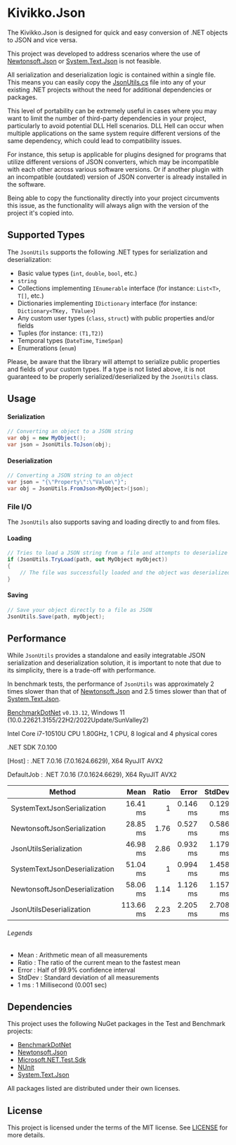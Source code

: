 # Kivikko.Json

The Kivikko.Json is designed for quick and easy conversion of .NET objects to JSON and vice versa.

This project was developed to address scenarios where the use of [Newtonsoft.Json](https://www.nuget.org/packages/Newtonsoft.Json) or [System.Text.Json](https://www.nuget.org/packages/System.Text.Json) is not feasible.

All serialization and deserialization logic is contained within a single file. This means you can easily copy the [JsonUtils.cs](https://github.com/kivikko/Json/blob/main/Kivikko.Json/JsonUtils.cs) file into any of your existing .NET projects without the need for additional dependencies or packages.

This level of portability can be extremely useful in cases where you may want to limit the number of third-party dependencies in your project, particularly to avoid potential DLL Hell scenarios. DLL Hell can occur when multiple applications on the same system require different versions of the same dependency, which could lead to compatibility issues.

For instance, this setup is applicable for plugins designed for programs that utilize different versions of JSON converters, which may be incompatible with each other across various software versions. Or if another plugin with an incompatible (outdated) version of JSON converter is already installed in the software.

Being able to copy the functionality directly into your project circumvents this issue, as the functionality will always align with the version of the project it's copied into.

## Supported Types

The `JsonUtils` supports the following .NET types for serialization and deserialization:
- Basic value types (`int`, `double`, `bool`, etc.)
- `string`
- Collections implementing `IEnumerable` interface (for instance: `List<T>`, `T[]`, etc.)
- Dictionaries implementing `IDictionary` interface (for instance: `Dictionary<TKey, TValue>`)
- Any custom user types (`class`, `struct`) with public properties and/or fields
- Tuples (for instance: `(T1,T2)`)
- Temporal types (`DateTime`, `TimeSpan`)
- Enumerations (`enum`)

Please, be aware that the library will attempt to serialize public properties and fields of your custom types.
If a type is not listed above, it is not guaranteed to be properly serialized/deserialized by the `JsonUtils` class.

## Usage

#### Serialization
```csharp
// Converting an object to a JSON string
var obj = new MyObject();
var json = JsonUtils.ToJson(obj);
```

#### Deserialization
```csharp
// Converting a JSON string to an object
var json = "{\"Property\":\"Value\"}";
var obj = JsonUtils.FromJson<MyObject>(json);
```

### File I/O
The `JsonUtils` also supports saving and loading directly to and from files.

#### Loading
```csharp
// Tries to load a JSON string from a file and attempts to deserialize it to an object
if (JsonUtils.TryLoad(path, out MyObject myObject))
{
    // The file was successfully loaded and the object was deserialized
}
```

#### Saving
```csharp
// Save your object directly to a file as JSON
JsonUtils.Save(path, myObject);
```
## Performance

While `JsonUtils` provides a standalone and easily integratable JSON serialization and deserialization solution, it is important to note that due to its simplicity, there is a trade-off with performance.

In benchmark tests, the performance of `JsonUtils` was approximately 2 times slower than that of [Newtonsoft.Json](https://www.nuget.org/packages/Newtonsoft.Json) and 2.5 times slower than that of [System.Text.Json](https://www.nuget.org/packages/System.Text.Json).

[BenchmarkDotNet](https://www.nuget.org/packages/BenchmarkDotNet) `v0.13.12`, Windows 11 (10.0.22621.3155/22H2/2022Update/SunValley2)

Intel Core i7-10510U CPU 1.80GHz, 1 CPU, 8 logical and 4 physical cores

.NET SDK 7.0.100

[Host]     : .NET 7.0.16 (7.0.1624.6629), X64 RyuJIT AVX2

DefaultJob : .NET 7.0.16 (7.0.1624.6629), X64 RyuJIT AVX2

| Method                        | Mean      |  Ratio | Error    | StdDev   |
|------------------------------ |----------:|-------:|---------:|---------:|
| SystemTextJsonSerialization   |  16.41 ms |      1 | 0.146 ms | 0.129 ms |
| NewtonsoftJsonSerialization   |  28.85 ms |   1.76 | 0.527 ms | 0.586 ms |
| JsonUtilsSerialization        |  46.98 ms |   2.86 | 0.932 ms | 1.179 ms |
| SystemTextJsonDeserialization |  51.04 ms |      1 | 0.994 ms | 1.458 ms |
| NewtonsoftJsonDeserialization |  58.06 ms |   1.14 | 1.126 ms | 1.157 ms |
| JsonUtilsDeserialization      | 113.66 ms |   2.23 | 2.205 ms | 2.708 ms |


###### Legends
- Mean   : Arithmetic mean of all measurements
- Ratio  : The ratio of the current mean to the fastest mean
- Error  : Half of 99.9% confidence interval
- StdDev : Standard deviation of all measurements
- 1 ms   : 1 Millisecond (0.001 sec)

## Dependencies

This project uses the following NuGet packages in the Test and Benchmark projects:

- [BenchmarkDotNet](https://www.nuget.org/packages/BenchmarkDotNet)
- [Newtonsoft.Json](https://www.nuget.org/packages/Newtonsoft.Json)
- [Microsoft.NET.Test.Sdk](https://www.nuget.org/packages/Microsoft.NET.Test.Sdk)
- [NUnit](https://www.nuget.org/packages/NUnit)
- [System.Text.Json](https://www.nuget.org/packages/System.Text.Json)

All packages listed are distributed under their own licenses.

## License

This project is licensed under the terms of the MIT license. See [LICENSE](LICENSE) for more details.
